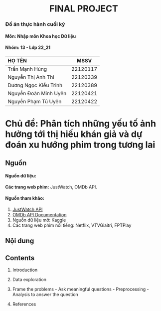 # <center>FINAL PROJECT<center>

### Đồ án thực hành cuối kỳ 
#### Môn: Nhập môn Khoa học Dữ liệu
#### Nhóm: 13 - Lớp 22_21
| HỌ TÊN                | MSSV      |
|:------------------    |:--------: |
| Trần Mạnh Hùng  | 22120117|
| Nguyễn Thị Anh Thi| 22120339  |
| Dương Ngọc Kiều Trinh  | 22120389  |
| Nguyễn Đoàn Minh Uyên  | 22120421  |
| Nguyễn Phạm Tú Uyên  | 22120422  |

# Chủ đề: Phân tích những yếu tố ảnh hưởng tới thị hiếu khán giả và dự đoán xu hướng phim trong tương lai

## Nguồn
#### Nguồn dữ liệu: 
**Các trang web phim:** JustWatch, OMDb API.
#### Nguồn tham khảo:
1. [JustWatch API](https://www.justwatch.com/us/api)
2. [OMDb API Documentation](https://www.omdbapi.com/)
3. Nguồn dữ liệu mở: Kaggle
4. Các trang web phim nổi tiếng: Netflix, VTVGiaitri, FPTPlay

## Nội dung
## Contents
1. Introduction   
 
2. Data exploration   

3. Frame the problems - Ask meaningful questions - Preprocessing - Analysis to answer the question     
4. References    

